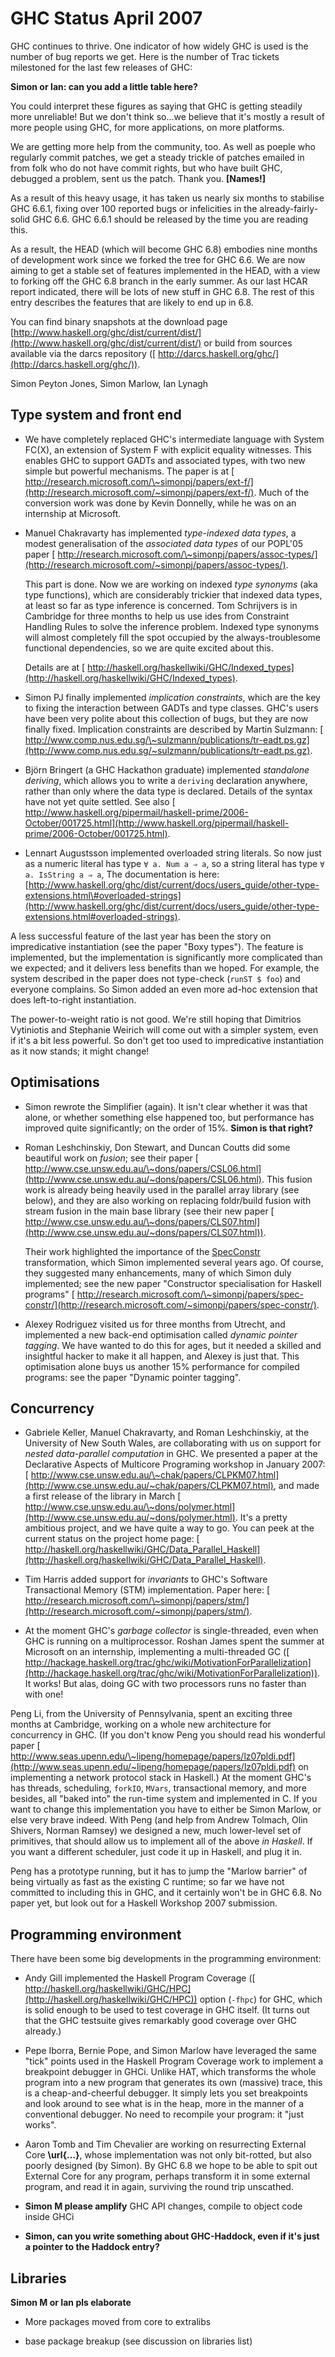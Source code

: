 # GHC Status April 2007


GHC continues to thrive.  One indicator of how widely GHC is used is the
number of bug reports we get.  Here is the number of Trac tickets milestoned
for the last few releases of GHC:

**Simon or Ian: can you add a little table here?**


You could interpret these figures as saying that GHC is getting steadily
more unreliable!  But we don't think so...we believe that it's
mostly a result of more people using GHC, for more applications, on more
platforms.


We are getting more help from the community, too.  As well as
poeple who regularly commit patches, we get a steady trickle of patches
emailed in from folk who do not have commit rights, but who have built GHC,
debugged a problem, sent us the patch.  Thank you.  **\[Names!\]**


As a result of this heavy usage, it has taken us nearly six months to
stabilise GHC 6.6.1, fixing over 100 reported bugs or infelicities in
the already-fairly-solid GHC 6.6.  GHC 6.6.1 should be released by the
time you are reading this.


As a result, the HEAD (which will become GHC 6.8) embodies nine months
of development work since we forked the tree for GHC 6.6.  We are now
aiming to get a stable set of features implemented in the HEAD, with
a view to forking off the GHC 6.8 branch in the early summer.  As
our last HCAR report indicated, there will be lots of new stuff in
GHC 6.8.  The rest of this entry describes the features that
are likely to end up in 6.8.


You can find binary snapshots at
the download page [http://www.haskell.org/ghc/dist/current/dist/](http://www.haskell.org/ghc/dist/current/dist/)
or build from sources available via the darcs
repository ([ http://darcs.haskell.org/ghc/](http://darcs.haskell.org/ghc/)).


Simon Peyton Jones, Simon Marlow, Ian Lynagh

## Type system and front end

- We have completely replaced GHC's intermediate language with
  System FC(X), an extension of System F with explicit equality
  witnesses.  This enables GHC to support GADTs and associated types,
  with two new simple but powerful mechanisms. The paper is at
  [ http://research.microsoft.com/\~simonpj/papers/ext-f/](http://research.microsoft.com/~simonpj/papers/ext-f/).
  Much of the conversion work was done by Kevin Donnelly, while he
  was on an internship at Microsoft.

- Manuel Chakravarty has implemented *type-indexed data types*,
  a modest generalisation of the *associated data types*
  of our POPL'05 paper
  [ http://research.microsoft.com/\~simonpj/papers/assoc-types/](http://research.microsoft.com/~simonpj/papers/assoc-types/).

  This part is done. Now we are working on indexed *type synonyms*
  (aka type functions), which are considerably trickier that
  indexed data types, at least so far as type inference is concerned.
  Tom Schrijvers is in Cambridge for three months to help us use ides
  from Constraint Handling Rules to solve the inference problem.
  Indexed type synonyms will almost completely fill the spot occupied
  by the always-troublesome functional dependencies, so we are quite
  excited about this.

  Details are at [ http://haskell.org/haskellwiki/GHC/Indexed_types](http://haskell.org/haskellwiki/GHC/Indexed_types).

- Simon PJ finally implemented *implication constraints*, which are
  the key to fixing the interaction between
  GADTs and type classes.  GHC's users have been very polite about
  this collection of bugs, but they are now finally fixed.
  Implication constraints are described by Martin Sulzmann:
  [ http://www.comp.nus.edu.sg/\~sulzmann/publications/tr-eadt.ps.gz](http://www.comp.nus.edu.sg/~sulzmann/publications/tr-eadt.ps.gz).

- Björn Bringert (a GHC Hackathon graduate) implemented
  *standalone deriving*, which allows you to write a `deriving`
  declaration anywhere, rather than only where the data type is
  declared.  Details of the syntax have not yet quite settled. See
  also [ http://www.haskell.org/pipermail/haskell-prime/2006-October/001725.html](http://www.haskell.org/pipermail/haskell-prime/2006-October/001725.html).

- Lennart Augustsson implemented overloaded string literals.  So now
  just as a numeric literal has type `∀ a. Num a ⇒ a`,
  so a string literal has type `∀ a. IsString a ⇒ a`,
  The documentation is here: [http://www.haskell.org/ghc/dist/current/docs/users_guide/other-type-extensions.html\#overloaded-strings](http://www.haskell.org/ghc/dist/current/docs/users_guide/other-type-extensions.html#overloaded-strings).


A less successful feature of the last year has been the
story on impredicative instantiation (see the paper "Boxy types").
The feature is implemented, but the implementation is significantly
more complicated than we expected; and it delivers less benefits than
we hoped.  For example, the system described in the paper does not
type-check (`runST $ foo`) and everyone complains. So Simon added
an even more ad-hoc extension that does left-to-right instantiation.


The power-to-weight ratio is not good.  We're still hoping that
Dimitrios Vytiniotis and Stephanie Weirich will come out with a simpler
system, even if it's a bit less powerful.  So don't get too used to
impredicative instantiation as it now stands; it might change!

## Optimisations

- Simon rewrote the Simplifier (again).  It isn't clear whether it was that alone, or
  whether something else happened too, but performance has improved quite significantly;
  on the order of 15%. **Simon is that right?**

- Roman Leshchinskiy, Don Stewart, and Duncan Coutts did some beautiful
  work on *fusion*; see their paper [ http://www.cse.unsw.edu.au/\~dons/papers/CSL06.html](http://www.cse.unsw.edu.au/~dons/papers/CSL06.html).
  This fusion work is already being heavily used in the parallel array library
  (see below), and they are also working on replacing foldr/build fusion with
  stream fusion in the main base library (see their new paper
  [ http://www.cse.unsw.edu.au/\~dons/papers/CLS07.html](http://www.cse.unsw.edu.au/~dons/papers/CLS07.html)).

  Their work highlighted the importance of the [SpecConstr](spec-constr) transformation, which Simon
  implemented several years ago.  Of course, they suggested many enhancements, many of
  which Simon duly implemented; see the new paper "Constructor specialisation for Haskell
  programs" [ http://research.microsoft.com/\~simonpj/papers/spec-constr/](http://research.microsoft.com/~simonpj/papers/spec-constr/).

- Alexey Rodriguez visited us for three months from Utrecht, and implemented
  a new back-end optimisation called *dynamic pointer tagging*.  We have wanted
  to do this for ages, but it needed a skilled and insightful hacker to make it all
  happen, and Alexey is just that.  This optimisation alone buys us another 15%
  performance for compiled programs: see the paper "Dynamic pointer tagging".

## Concurrency

- Gabriele Keller, Manuel Chakravarty, and Roman Leshchinskiy, at the
  University of New South Wales, are collaborating with us on support
  for *nested data-parallel computation* in GHC.
  We presented a paper at the Declarative Aspects of Multicore Programing
  workshop in January 2007: [ http://www.cse.unsw.edu.au/\~chak/papers/CLPKM07.html](http://www.cse.unsw.edu.au/~chak/papers/CLPKM07.html),
  and made a first release of the
  library in March [ http://www.cse.unsw.edu.au/\~dons/polymer.html](http://www.cse.unsw.edu.au/~dons/polymer.html).
  It's a pretty ambitious project, and we have quite a way to go.
  You can peek at the current status on the project home page:
  [ http://haskell.org/haskellwiki/GHC/Data_Parallel_Haskell](http://haskell.org/haskellwiki/GHC/Data_Parallel_Haskell).

- Tim Harris added support for *invariants* to GHC's Software
  Transactional Memory (STM) implementation. Paper here:
  [ http://research.microsoft.com/\~simonpj/papers/stm/](http://research.microsoft.com/~simonpj/papers/stm/).

- At the moment GHC's *garbage collector* is single-threaded,
  even when GHC is running on a multiprocessor.  Roshan James spent
  the summer at Microsoft on an internship, implementing a multi-threaded
  GC ([ http://hackage.haskell.org/trac/ghc/wiki/MotivationForParallelization](http://hackage.haskell.org/trac/ghc/wiki/MotivationForParallelization)).
  It works!  But alas, doing GC with two processors runs no faster than
  with one!   


Peng Li, from the University of Pennsylvania, spent an exciting
three months at Cambridge, working on a whole new architecture for
concurrency in GHC.  (If you don't know Peng you should read his
wonderful paper [ http://www.seas.upenn.edu/\~lipeng/homepage/papers/lz07pldi.pdf](http://www.seas.upenn.edu/~lipeng/homepage/papers/lz07pldi.pdf)
on implementing a network protocol stack in
Haskell.)  At the moment GHC's has threads, scheduling, `forkIO`,
`MVars`, transactional memory, and more besides, all "baked
into" the run-time system and implemented in C.  If you want to
change this implementation you have to either be Simon Marlow, or else
very brave indeed.  With Peng (and help from Andrew Tolmach, Olin
Shivers, Norman Ramsey) we designed a new, much lower-level set of
primitives, that should allow us to implement all of the above
*in Haskell*.  If you want a different scheduler, just code it up
in Haskell, and plug it in.


Peng has a prototype running, but it has to jump the "Marlow barrier"
of being virtually as fast as the existing C runtime; so far we have
not committed to including this in GHC, and it certainly won't be in
GHC 6.8.  No paper yet, but look out for a Haskell Workshop 2007 submission.

## Programming environment


There have been some big developments in the programming
environment:

- Andy Gill implemented the Haskell Program Coverage
  ([ http://haskell.org/haskellwiki/GHC/HPC](http://haskell.org/haskellwiki/GHC/HPC))
  option (`-fhpc`) for GHC, which is solid enough to be used to 
  test coverage in GHC itself.  (It turns out that the GHC testsuite
  gives remarkably good coverage over GHC already.)

- Pepe Iborra, Bernie Pope, and Simon Marlow have leveraged the same
  "tick" points used in the Haskell Program Coverage work to implement
  a breakpoint debugger in GHCi.  Unlike HAT, which transforms the whole
  program into a new program that generates its own (massive) trace,
  this is a cheap-and-cheerful debugger.  It simply lets you set
  breakpoints and look around to see what is in the heap, more in the
  manner of a conventional debugger.  No need to recompile your program: it
  "just works".

- Aaron Tomb and Tim Chevalier are working on resurrecting External
  Core **\\url{...}**, whose implementation was not only bit-rotted, but also poorly 
  designed (by Simon).  By GHC 6.8 we hope to be able to spit out External
  Core for any program, perhaps transform it in some external program,
  and read it in again, surviving the round trip unscathed. 

- **Simon M please amplify**
  GHC API changes, compile to object code inside GHCi

- **Simon, can you write something about GHC-Haddock, even if
  it's just a pointer to the Haddock entry?**

## Libraries

**Simon M or Ian pls elaborate**

- More packages moved from core to extralibs

- base package breakup (see discussion on libraries list)
